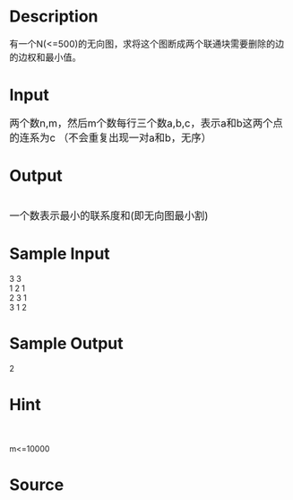 
# Description

<div class="content"><p><span style="font-size: medium">有一个N(&lt;=500)的无向图，求将这个图断成两个联通块需要删除的边的边权和最小值。<br/>
</span></p></div>

# Input

<div class="content"><p><font size="4">两个数n,m，然后m个数每行三个数a,b,c，表示a和b这两个点的连系为c （不会重复出现一对a和b，无序）<br/>
</font></p></div>

# Output

<div class="content"><p><font size="4"> <br/>
一个数表示最小的联系度和(即无向图最小割)<br/>
</font></p></div>

# Sample Input

<div class="content"><span class="sampledata">3 3<br/>
1 2 1<br/>
2 3 1<br/>
3 1 2<br/>
</span></div>

# Sample Output

<div class="content"><span class="sampledata">2<br/>
</span></div>

# Hint

<div class="content"><p></p><p><br/><br/>
m&lt;=10000</p><p></p></div>

# Source

<div class="content"><p><a href="problemset.php?search="></a></p></div>

